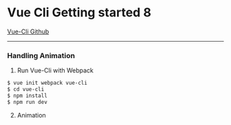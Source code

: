 # Vue Cli Getting started 8

[Vue-Cli Github](https://github.com/vuejs/vue-cli)

---
### Handling Animation

1. Run Vue-Cli with Webpack
```bash
$ vue init webpack vue-cli
$ cd vue-cli
$ npm install
$ npm run dev
```

2. Animation
